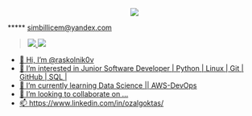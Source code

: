 <p align="center">
    <a href="https://www.linkedin.com/in/ozalgoktas?lipi=urn%3Ali%3Apage%3Ad_flagship3_profile_view_base_contact_details%3B%2FeW4VRA5Q4iHKfy%2Bmk8I9w%3D%3D">
        <img src="https://img.shields.io/badge/I%20am%20a%20Python%20developer-14354C.svg?&style=for-the-badge&logo=python&logoColor=white"/>
    </a
</p>

*****   simbillicem@yandex.com

<blockquote>
                                                   
<p dir="auto"><a href="https://www.linkedin.com/in/ozalgoktas/" rel="nofollow"><img src="https://img.shields.io/badge/LinkedIn-0077B5?style=for-the-badge&logo=linkedin&logoColor=white"> <a href="mailto:raskolunbaltas@gmail.com" title="Send me an email!"><img src="https://img.shields.io/badge/Gmail-D14836?style=for-the-badge&logo=gmail&logoColor=white">
</blockquote>
        

- 👋 Hi, I’m @raskolnik0v
- 👀 I’m interested in Junior Software Developer | Python | Linux | Git | GitHub | SQL |
- 🌱 I’m currently learning Data Science || AWS-DevOps
- 💞️ I’m looking to collaborate on ...
- 📫 https://www.linkedin.com/in/ozalgoktas/

<!---
raskolnik0v/raskolnik0v is a ✨ special ✨ repository because its `README.md` (this file) appears on your GitHub profile.
You can click the Preview link to take a look at your changes.
--->
